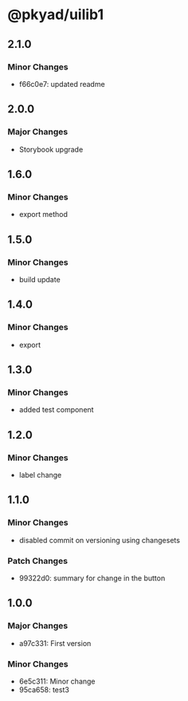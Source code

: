 # @pkyad/uilib1

## 2.1.0

### Minor Changes

- f66c0e7: updated readme

## 2.0.0

### Major Changes

- Storybook upgrade

## 1.6.0

### Minor Changes

- export method

## 1.5.0

### Minor Changes

- build update

## 1.4.0

### Minor Changes

- export

## 1.3.0

### Minor Changes

- added test component

## 1.2.0

### Minor Changes

- label change

## 1.1.0

### Minor Changes

- disabled commit on versioning using changesets

### Patch Changes

- 99322d0: summary for change in the button

## 1.0.0

### Major Changes

- a97c331: First version

### Minor Changes

- 6e5c311: Minor change
- 95ca658: test3
